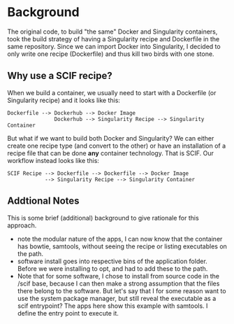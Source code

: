 # Background

The original code, to build "the same" Docker and Singularity containers, took the build strategy of having a Singularity recipe
and Dockerfile in the same repository. Since we can import Docker into Singularity, I decided to only write one recipe (Dockerfile)
and thus kill two birds with one stone.

## Why use a SCIF recipe?
When we build a container, we usually need to start with a Dockerfile (or Singularity recipe) and it looks like this:

```
Dockerfile --> Dockerhub --> Docker Image
               Dockerhub --> Singularity Recipe --> Singularity Container
```

But what if we want to build both Docker and Singularity? We can either create one recipe type (and convert to the other) or have an installation of a recipe file
that can be done  **any** container technology. That is SCIF.  Our workflow instead looks like this:

```
SCIF Recipe --> Dockerfile --> Dockerfile --> Docker Image
            --> Singularity Recipe --> Singularity Container

```

## Addtional Notes

This is some brief (additional) background to give rationale for this approach.

 - note the modular nature of the apps, I can now know that the container has bowtie, samtools, without seeing the recipe or listing executables on the path.
 - software install goes into respective bins of the application folder. Before we were installing to opt, and had to add these to the path.
 - Note that for some software, I chose to install from source code in the /scif base, because I can then make a strong assumption that the files there belong to the software. But let's say that I for some reason want to use the system package manager, but still reveal the executable as a scif entrypoint? The apps here show this example with samtools. I define the entry point to execute it.

